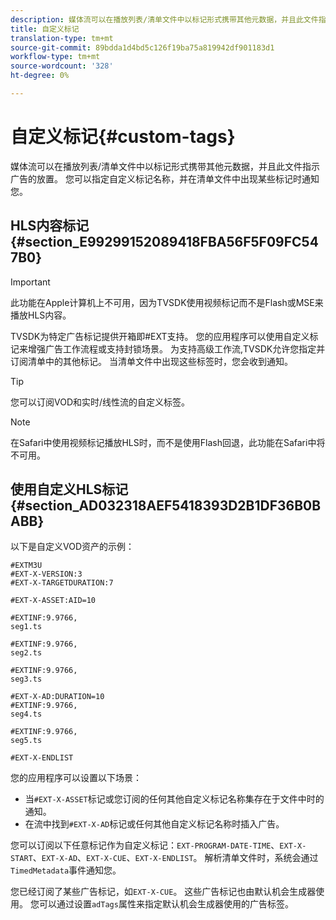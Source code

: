 ```yaml
---
description: 媒体流可以在播放列表/清单文件中以标记形式携带其他元数据，并且此文件指示广告的放置。 您可以指定自定义标记名称，并在清单文件中出现某些标记时通知您。
title: 自定义标记
translation-type: tm+mt
source-git-commit: 89bdda1d4bd5c126f19ba75a819942df901183d1
workflow-type: tm+mt
source-wordcount: '328'
ht-degree: 0%

---
```



# 自定义标记{#custom-tags}

媒体流可以在播放列表/清单文件中以标记形式携带其他元数据，并且此文件指示广告的放置。 您可以指定自定义标记名称，并在清单文件中出现某些标记时通知您。

## HLS内容标记{#section_E99299152089418FBA56F5F09FC547B0}

>[!IMPORTANT]
>
>此功能在Apple计算机上不可用，因为TVSDK使用视频标记而不是Flash或MSE来播放HLS内容。

TVSDK为特定广告标记提供开箱即#EXT支持。 您的应用程序可以使用自定义标记来增强广告工作流程或支持封锁场景。 为支持高级工作流,TVSDK允许您指定并订阅清单中的其他标记。 当清单文件中出现这些标签时，您会收到通知。

>[!TIP]
>
>您可以订阅VOD和实时/线性流的自定义标签。

>[!NOTE]
>
>在Safari中使用视频标记播放HLS时，而不是使用Flash回退，此功能在Safari中将不可用。

## 使用自定义HLS标记{#section_AD032318AEF5418393D2B1DF36B0BABB}

以下是自定义VOD资产的示例：

```
#EXTM3U
#EXT-X-VERSION:3
#EXT-X-TARGETDURATION:7
 
#EXT-X-ASSET:AID=10
 
#EXTINF:9.9766,
seg1.ts
 
#EXTINF:9.9766,
seg2.ts
 
#EXTINF:9.9766,
seg3.ts
 
#EXT-X-AD:DURATION=10
#EXTINF:9.9766,
seg4.ts
 
#EXTINF:9.9766,
seg5.ts
 
#EXT-X-ENDLIST
```

您的应用程序可以设置以下场景：

* 当`#EXT-X-ASSET`标记或您订阅的任何其他自定义标记名称集存在于文件中时的通知。
* 在流中找到`#EXT-X-AD`标记或任何其他自定义标记名称时插入广告。

您可以订阅以下任意标记作为自定义标记：`EXT-PROGRAM-DATE-TIME`、`EXT-X-START`、`EXT-X-AD`、`EXT-X-CUE`、`EXT-X-ENDLIST`。 解析清单文件时，系统会通过`TimedMetadata`事件通知您。

您已经订阅了某些广告标记，如`EXT-X-CUE`。 这些广告标记也由默认机会生成器使用。 您可以通过设置`adTags`属性来指定默认机会生成器使用的广告标签。

